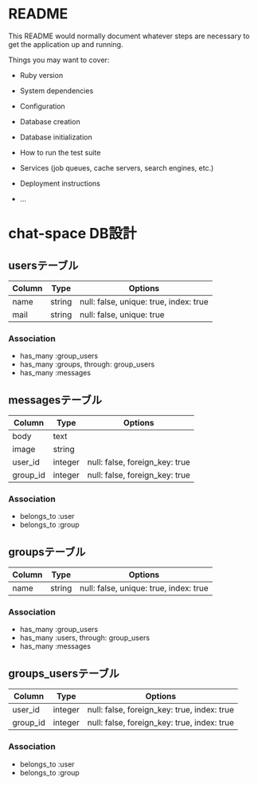 # README

This README would normally document whatever steps are necessary to get the
application up and running.

Things you may want to cover:

* Ruby version

* System dependencies

* Configuration

* Database creation

* Database initialization

* How to run the test suite

* Services (job queues, cache servers, search engines, etc.)

* Deployment instructions

* ...

# chat-space DB設計

## usersテーブル

|Column|Type|Options|
|------|----|-------|
|name|string|null: false, unique: true, index: true|
|mail|string|null: false, unique: true|

### Association
* has_many :group_users
* has_many :groups, through: group_users
* has_many :messages

## messagesテーブル

|Column|Type|Options|
|------|----|-------|
|body|text|
|image|string|
|user_id|integer|null: false, foreign_key: true|
|group_id|integer|null: false, foreign_key: true|

### Association
* belongs_to :user
* belongs_to :group

## groupsテーブル

|Column|Type|Options|
|------|----|-------|
|name|string|null: false, unique: true, index: true|

### Association
* has_many :group_users
* has_many :users, through: group_users
* has_many :messages

## groups_usersテーブル

|Column|Type|Options|
|------|----|-------|
|user_id|integer|null: false, foreign_key: true, index: true|
|group_id|integer|null: false, foreign_key: true, index: true|

### Association
* belongs_to :user
* belongs_to :group